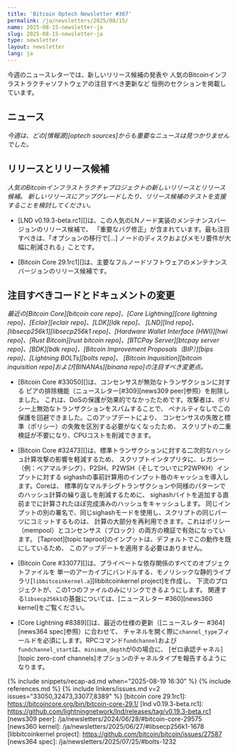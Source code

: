 ```yaml
---
title: 'Bitcoin Optech Newsletter #367'
permalink: /ja/newsletters/2025/08/15/
name: 2025-08-15-newsletter-ja
slug: 2025-08-15-newsletter-ja
type: newsletter
layout: newsletter
lang: ja
---
```

今週のニュースレターでは、新しいリリース候補の発表や
人気のBitcoinインフラストラクチャソフトウェアの注目すべき更新など
恒例のセクションを掲載しています。

## ニュース

_今週は、どの[情報源][optech sources]からも重要なニュースは見つかりませんでした。_

## リリースとリリース候補

_人気のBitcoinインフラストラクチャプロジェクトの新しいリリースとリリース候補。
新しいリリースにアップグレードしたり、リリース候補のテストを支援することを検討してください。_

- [LND v0.19.3-beta.rc1][]は、この人気のLNノード実装のメンテナンスバージョンのリリース候補で、
  「重要なバグ修正」が含まれています。最も注目すべきは、「オプションの移行で[…]
  ノードのディスクおよびメモリ要件が大幅に削減される」ことです。

- [Bitcoin Core 29.1rc1][]は、主要なフルノードソフトウェアのメンテナンスバージョンのリリース候補です。

## 注目すべきコードとドキュメントの変更

_最近の[Bitcoin Core][bitcoin core repo]、[Core
Lightning][core lightning repo]、[Eclair][eclair repo]、[LDK][ldk repo]、
[LND][lnd repo]、[libsecp256k1][libsecp256k1 repo]、[Hardware Wallet
Interface (HWI)][hwi repo]、[Rust Bitcoin][rust bitcoin repo]、[BTCPay
Server][btcpay server repo]、[BDK][bdk repo]、[Bitcoin Improvement
Proposals（BIP）][bips repo]、[Lightning BOLTs][bolts repo]、
[Bitcoin Inquisition][bitcoin inquisition repo]および[BINANAs][binana repo]の注目すべき変更点。_

- [Bitcoin Core #33050][]は、コンセンサスが無効なトランザクションに対する
  ピアの排除機能（ニュースレター[#309][news309 peer]参照）を削除しました。
  これは、DoSの保護が効果的でなかったためです。攻撃者は、ポリシー上無効なトランザクションをスパムすることで、
  ペナルティなしでこの保護を回避できました。このアップデートにより、
  コンセンサスの失敗と標準（ポリシー）の失敗を区別する必要がなくなったため、
  スクリプトの二重検証が不要になり、CPUコストを削減できます。

- [Bitcoin Core #32473][]は、標準トランザクションに対する二次的なハッシュ計算攻撃の影響を軽減するため、
  スクリプトインタプリタに、レガシー（例：ベアマルチシグ）、P2SH、P2WSH（そしてついでにP2WPKH）インプットに対する
  sighashの事前計算用のインプット毎のキャッシュを導入します。Coreは、
  標準的なマルチシグトランザクションや同様のパターンでのハッシュ計算の繰り返しを削減するために、
  sighashバイトを追加する直前までに計算されたほぼ完成済みのハッシュをキャッシュします。
  同じインプットの別の署名で、同じsighashモードを使用し、スクリプトの同じパーツにコミットするものは、
  計算の大部分を再利用できます。これはポリシー（mempool）とコンセンサス（ブロック）の両方の検証で有効になっています。
  [Taproot][topic taproot]のインプットは、デフォルトでこの動作を既にしているため、
  このアップデートを適用する必要はありません。

- [Bitcoin Core #33077][]は、プライベートな依存関係のすべてのオブジェクトファイルを
  単一のアーカイブにバンドルする、モノリシックな静的ライブラリ[`libbitcoinkernel.a`][libbitcoinkernel project]を作成し、
  下流のプロジェクトが、この1つのファイルのみにリンクできるようにします。
  関連する`libsecp256k1`の基盤については、[ニュースレター #360][news360 kernel]をご覧ください。

- [Core Lightning #8389][]は、最近の仕様の更新（[ニュースレター #364][news364 spec]参照）に合わせて、
  チャネルを開く際に`channel_type`フィールドを必須にします。RPCコマンド`fundchannel`および
  `fundchannel_start`は、`minimum_depth`が0の場合に、
  [ゼロ承認チャネル][topic zero-conf channels]オプションのチャネルタイプを報告するようになります。

{% include snippets/recap-ad.md when="2025-08-19 16:30" %}
{% include references.md %}
{% include linkers/issues.md v=2 issues="33050,32473,33077,8389" %}
[bitcoin core 29.1rc1]: https://bitcoincore.org/bin/bitcoin-core-29.1/
[lnd v0.19.3-beta.rc1]: https://github.com/lightningnetwork/lnd/releases/tag/v0.19.3-beta.rc1
[news309 peer]: /ja/newsletters/2024/06/28/#bitcoin-core-29575
[news360 kernel]: /ja/newsletters/2025/06/27/#libsecp256k1-1678
[libbitcoinkernel project]: https://github.com/bitcoin/bitcoin/issues/27587
[news364 spec]: /ja/newsletters/2025/07/25/#bolts-1232

